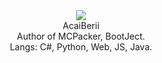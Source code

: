 <div align="center"><img src="main.svg"></div>
<div align="center">AcaiBerii</div>
<div align="center">Author of MCPacker, BootJect.</div>
<div align="center">Langs: C#, Python, Web, JS, Java.</div>
